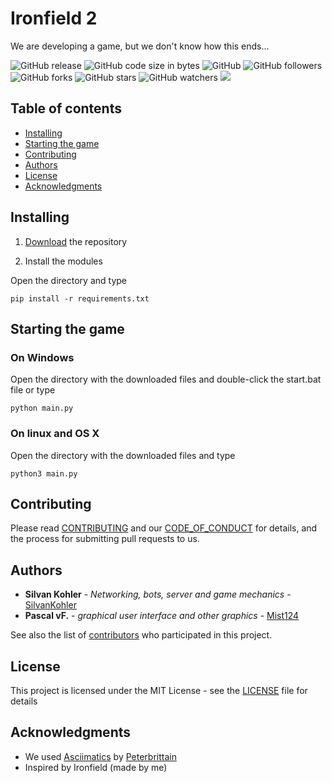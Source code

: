 # Ironfield 2
We are developing a game, but we don't know how this ends...

![GitHub release](https://img.shields.io/github/release-pre/SilvanKohler/Ironfield-2.svg?style=flat-square)
![GitHub code size in bytes](https://img.shields.io/github/languages/code-size/SilvanKohler/Ironfield-2.svg?style=flat-square)
![GitHub](https://img.shields.io/github/license/SilvanKohler/Ironfield-2.svg?style=flat-square)
![GitHub followers](https://img.shields.io/github/followers/SilvanKohler.svg?style=flat-square)
![GitHub forks](https://img.shields.io/github/forks/SilvanKohler/Ironfield-2.svg?style=flat-square)
![GitHub stars](https://img.shields.io/github/stars/SilvanKohler/Ironfield-2.svg?style=flat-square)
![GitHub watchers](https://img.shields.io/github/watchers/SilvanKohler/Ironfield-2.svg?style=flat-square)
<img src="http://img.shields.io/liberapay/receives/SilvanKohler.svg?logo=liberapay">
## Table of contents
- [Installing](#installing)
- [Starting the game](#start)
- [Contributing](#contributing)
- [Authors](#authors)
- [License](#license)
- [Acknowledgments](#acknowledgements)
## <a name="installing"></a>Installing

1. [Download](https://github.com/SilvanKohler/Ironfield-2/releases/) the repository

2. Install the modules

Open the directory and type
```
pip install -r requirements.txt
```

## <a name="start"></a>Starting the game
### On Windows

Open the directory with the downloaded files and double-click the start.bat file or type
```
python main.py
```
### On linux and OS X

Open the directory with the downloaded files and type
```
python3 main.py
```

## <a name="contributing"></a>Contributing

Please read [CONTRIBUTING](https://github.com/SilvanKohler/Ironfield-2/blob/master/CONTRIBUTING.md) and our [CODE_OF_CONDUCT](https://github.com/SilvanKohler/Ironfield-2/blob/master/CODE_OF_CONDUCT.md) for details, and the process for submitting pull requests to us.

## <a name="authors"></a>Authors

* **Silvan Kohler** - *Networking, bots, server and game mechanics* - [SilvanKohler](https://github.com/SilvanKohler)
* **Pascal vF.** - *graphical user interface and other graphics* - [Mist124](https://github.com/Mist124)

See also the list of [contributors](https://github.com/SilvanKohler/Ironfield-2/contributors) who participated in this project.

## <a name="license"></a>License

This project is licensed under the MIT License - see the [LICENSE](https://github.com/SilvanKohler/Ironfield-2/blob/master/LICENSE) file for details

## <a name="acknowledgements"></a>Acknowledgments

* We used [Asciimatics](https://github.com/peterbrittain/asciimatics) by [Peterbrittain](https://github.com/peterbrittain)
* Inspired by Ironfield (made by me)
